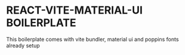 # REACT-VITE-MATERIAL-UI BOILERPLATE

This boilerplate comes with vite bundler, material ui and poppins fonts already setup
